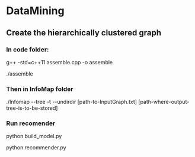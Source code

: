 # DataMining

## Create the hierarchically clustered graph
### In code folder:
g++ -std=c++11 assemble.cpp -o assemble

./assemble

### Then in InfoMap folder
./Infomap --tree -t --undirdir [path-to-InputGraph.txt] [path-where-output-tree-is-to-be-stored]

### Run recomender
python build_model.py

python recommender.py
